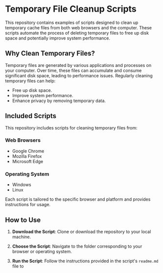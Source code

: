 # Temporary File Cleanup Scripts

This repository contains examples of scripts designed to clean up temporary cache files from both web browsers and the computer. These scripts automate the process of deleting temporary files to free up disk space and potentially improve system performance.

## Why Clean Temporary Files?

Temporary files are generated by various applications and processes on your computer. Over time, these files can accumulate and consume significant disk space, leading to performance issues. Regularly cleaning temporary files can help:

- Free up disk space.
- Improve system performance.
- Enhance privacy by removing temporary data.

## Included Scripts

This repository includes scripts for cleaning temporary files from:

### Web Browsers
- Google Chrome
- Mozilla Firefox
- Microsoft Edge

### Operating System
- Windows
- Linux

Each script is tailored to the specific browser and platform and provides instructions for usage.

## How to Use

1. **Download the Script**: Clone or download the repository to your local machine.

2. **Choose the Script**: Navigate to the folder corresponding to your browser or operating system.

3. **Run the Script**: Follow the instructions provided in the script's `readme.md` file to
